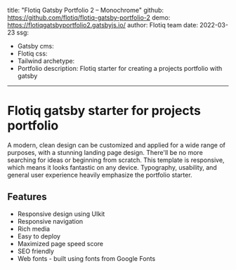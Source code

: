 title: "Flotiq Gatsby Portfolio 2 – Monochrome"
github: https://github.com/flotiq/flotiq-gatsby-portfolio-2
demo: https://flotiqgatsbyportfolio2.gatsbyjs.io/
author: Flotiq team
date: 2022-03-23
ssg:
  - Gatsby
cms:
  - Flotiq 
css:
  - Tailwind
archetype:
  - Portfolio
description: Flotiq starter for creating a projects portfolio with gatsby
---

# Flotiq gatsby starter for projects portfolio

A modern, clean design can be customized and applied for a wide range of purposes, with a stunning landing page design. There'll be no more searching for ideas or beginning from scratch. This template is responsive, which means it looks fantastic on any device. Typography, usability, and general user experience heavily emphasize the portfolio starter.

## Features

* Responsive design using UIkit
* Responsive navigation
* Rich media
* Easy to deploy
* Maximized page speed score
* SEO friendly
* Web fonts - built using fonts from Google Fonts 

